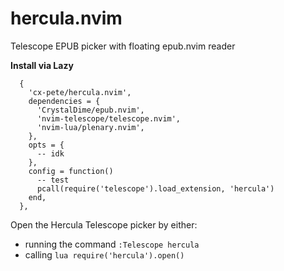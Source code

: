 # hercula.nvim
Telescope EPUB picker with floating epub.nvim reader

**Install via Lazy**
```
  {
    'cx-pete/hercula.nvim',
    dependencies = {
      'CrystalDime/epub.nvim',
      'nvim-telescope/telescope.nvim',
      'nvim-lua/plenary.nvim',
    },
    opts = {
      -- idk
    },
    config = function()
      -- test
      pcall(require('telescope').load_extension, 'hercula')
    end,
  },
```

Open the Hercula Telescope picker by either:

- running the command `:Telescope hercula`
- calling `lua require('hercula').open()`
